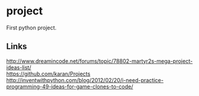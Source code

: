 [comment]: <> (This is a comment, it will not be included)
[comment]: <> (New line by adding 2 spaces at end of line)



# project
First python project. 


## Links
http://www.dreamincode.net/forums/topic/78802-martyr2s-mega-project-ideas-list/  
https://github.com/karan/Projects  
http://inventwithpython.com/blog/2012/02/20/i-need-practice-programming-49-ideas-for-game-clones-to-code/  


